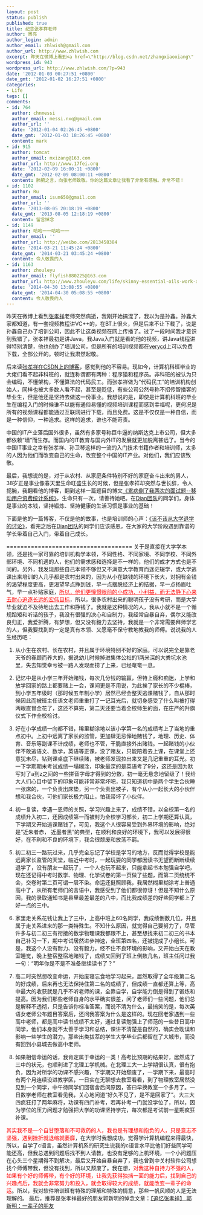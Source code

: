 ```yaml
---
layout: post
status: publish
published: true
title: 纪念张孝祥老师
author: 周亮
author_login: admin
author_email: zhlwish@gmail.com
author_url: http://www.zhlwish.com
excerpt: 昨天在微博上看到<a href=\"http://blog.csdn.net/zhangxiaoxiang\" target=\"_blank\">张孝祥</a>老师突然病逝，我刚开始搞混了，我以为是孙鑫。孙鑫大家都知道，有一套视频教程讲VC++的，在BT上很火，但是后来不让下载了，说是孙鑫自己办了培训公司，因此不让这类视频在网上传播了。过了一段时间我才意识到我错了，张孝祥最初是讲Java，我Java入门就是看的他的视频，讲Java线程讲得特别清楚，他也创办了培训公司，但是所有的培训视频都在<a href=\"http://www.verycd.com/topics/239368/\" target=\"_blank\">verycd</a>上可以免费下载，全部公开的。顿时让我肃然起敬。后来读<a href=\"http://blog.csdn.net/zhangxiaoxiang\" target=\"_blank\">张孝祥在CSDN上的博客</a>，感觉到他的不容易。现如今，计算机科班毕业的大佬们看不起非科班的，就连称谓都有两种：程序猿和程序员。非科班的被认为只会编码，不懂架构，不懂算法的代码民工。而张孝祥做为“代码民工”的培训机构创始人，同样也被大多数人看不起，甚至是贬低，有些公司公然号称不招传智播客的毕业生，但是他还是坚持去做这一份事业。我想说的是，即使是计算机科班的毕业生在编程入门的时候谁不以能有通俗易懂的视频培训课程而感到幸福呢，更何况是所有的视频课程都能通过互联网进行下载，而且免费。这是不仅仅是一种自信，而是一种信仰，一种追求。这样的追求，谁也不能苛责。
wordpress_id: 943
wordpress_url: http://www.zhlwish.com/?p=943
date: '2012-01-03 00:27:51 +0800'
date_gmt: '2012-01-02 16:27:51 +0800'
categories:
- Life
tags: []
comments:
- id: 764
  author: chnmessi
  author_email: messi.nxq@gmail.com
  author_url: ''
  date: '2012-01-04 02:26:45 +0800'
  date_gmt: '2012-01-03 18:26:45 +0800'
  content: mark
- id: 915
  author: tomcat
  author_email: mxizang@163.com
  author_url: http://www.17fei.org
  date: '2012-02-09 16:00:11 +0800'
  date_gmt: '2012-02-09 08:00:11 +0800'
  content: 肺腑之言，向张老师致敬。你的这篇文章让我看了非常有感触。非常不错！
- id: 1102
  author: Ru
  author_email: isun650@gmail.com
  author_url: ''
  date: '2013-08-05 20:18:19 +0800'
  date_gmt: '2013-08-05 12:18:19 +0800'
  content: 留言悼念
- id: 1149
  author: 哈哈一一哈哈一一
  author_email: ''
  author_url: http://weibo.com/2813458384
  date: '2014-03-21 11:45:24 +0800'
  date_gmt: '2014-03-21 03:45:24 +0800'
  content: 令人敬畏的人
- id: 1163
  author: zhouleyu
  author_email: flyfish880225@163.com
  author_url: http://www.zhouleyu.com/life/skinny-essential-oils-work-again
  date: '2014-04-30 13:08:55 +0800'
  date_gmt: '2014-04-30 05:08:55 +0800'
  content: 令人敬畏的人
---
```

昨天在微博上看到<a href="http://blog.csdn.net/zhangxiaoxiang" target="_blank">张孝祥</a>老师突然病逝，我刚开始搞混了，我以为是孙鑫。孙鑫大家都知道，有一套视频教程讲VC++的，在BT上很火，但是后来不让下载了，说是孙鑫自己办了培训公司，因此不让这类视频在网上传播了。过了一段时间我才意识到我错了，张孝祥最初是讲Java，我Java入门就是看的他的视频，讲Java线程讲得特别清楚，他也创办了培训公司，但是所有的培训视频都在<a href="http://www.verycd.com/topics/239368/" target="_blank">verycd</a>上可以免费下载，全部公开的。顿时让我肃然起敬。

后来读<a href="http://blog.csdn.net/zhangxiaoxiang" target="_blank">张孝祥在CSDN上的博客</a>，感觉到他的不容易。现如今，计算机科班毕业的大佬们看不起非科班的，就连称谓都有两种：程序猿和程序员。非科班的被认为只会编码，不懂架构，不懂算法的代码民工。而张孝祥做为“代码民工”的培训机构创始人，同样也被大多数人看不起，甚至是贬低，有些公司公然号称不招传智播客的毕业生，但是他还是坚持去做这一份事业。我想说的是，即使是计算机科班的毕业生在编程入门的时候谁不以能有通俗易懂的视频培训课程而感到幸福呢，更何况是所有的视频课程都能通过互联网进行下载，而且免费。这是不仅仅是一种自信，而是一种信仰，一种追求。这样的追求，谁也不能苛责。

中国的IT产业落后国外很多，虽然有多家号称巨牛逼的纳斯达克上市公司，但大多都依赖“墙”而生存。而国内的IT教育与国内外IT的发展就更加脱离甚远了。当今的中国IT事业之幸有张孝祥、孙卫琴这样的一流的入门技术书籍作者和培训师，太多的人因为他们而改变自己的生命，改变整个中国的IT产业。对他们，我们应该致敬。

最后，我想说的是，对于从农村、从家庭条件特别不好的家庭奋斗出来的男人，38岁正是事业像春天里生命旺盛生长的时候，但是张孝祥却突然与世长辞，令人扼腕，我翻看他的博客，翻到这样一篇题目的博文<a href="http://blog.csdn.net/zhangxiaoxiang/article/details/6304117" target="_blank">《累病倒了我两次的面试题--移动用户资费统计系统》</a>，生命只有一次，请善待她吧。在<a href="http://weibo.com/diangroup" target="_blank">Dian团队</a>的同学们，身体是事业的本钱，坚持锻炼、坚持健康的生活习惯是事业的基础！

下面是他的一篇博客，不仅是他的故事，也是培训师的心声：<a href="http://blog.csdn.net/z hangxiaoxiang/article/details/7016241" target="_blank">《该不该从大学退学的讨论》</a>，看完之后在<a href="http://weibo.com/diangroup" target="_blank">Dian团队</a>的同学们应该感恩，在大家的大学阶段遇到靠谱的学长带着自己入门，带着自己成长。

====================================
关于是直接在大学学本领，还是找一家可靠的培训机构学本领，不同性格、不同家境、不同学校、不同外部环境、不同机遇的人，他们的需求感和选择是不一样的，他们的成才方式也是不同的。另外，我发现那些自己本领不够但又不满意大学教育而迷茫辍学，或大学逃课出来培训的人几乎都是农村出来的，因为从小在缺钱的环境下长大，对拥有金钱的渴望程度更高，更渴望早点挣到钱，早一点摆脱经济上的拮据，早一点扬眉吐气，早一点补贴家庭，<span style="text-decoration: underline;"><span style="color: #ff0000; text-decoration: underline;">所以，他们更憧憬眼前的小成功、小利益，而无法静下心来去耐心追逐长远的宏伟目标</span></span>，所以，很多农村出来的聪明孩子没有考研，而是大学毕业就迫不及待地出去工作和挣钱了。我就是这种情况的人，我从小就不是一个循规蹈矩和听话的孩子，我没有很强的决心和自制力，我经常自暴自弃，偶尔又能改良归正，我爱折腾，有梦想，但又没有毅力去坚持，我就是一个非常需要拜师学艺的人，但我要找到的一定是真有本领、又愿毫不保守教地教我的师傅。说说我的人生经历吧：

1. 从小生在农村、长在农村，并且属于环境特别不好的家庭。可以说完全是靠老天爷的眷顾而养大的，据说幼儿时候掉进集体公社的1两米深的大粪坑水池里，失去知觉幸亏被一路人发现而捞了上来，已经奄奄一息。

2. 记忆中是从小学三年开始赌钱，每次几分钱的输赢，但特上瘾和痴迷，上学和放学回家的路上都要赌上一会，课间更是不用说，为此挨了家长的不少棍棒，到小学五年级时（那时候五年制小学）居然已经会整天逃课赌钱了，自从那时候因此而被班主任语文老师重重打了一记耳光后，就切身感受了什么叫被打得两眼直冒金花了，这还不算完，第二天还要当着全校师生的面，在庄严的升旗仪式下作全校检讨。

3. 好在小学成绩一向都不错，稀里糊涂地以该小学第一名的成绩考上了当地的重点初中。上初中远离了家长的监管，更加肆无忌惮地赌钱了，地理、历史、体育、音乐等副课不计成绩，老师也不管，干脆直接外出赌钱。一起赌钱的小伙伴不敢逃语文、数学，英语等正课，没了赌友，只能陪着去上课，在课堂上还意犹未尽，钻到课桌底下继续赌，被老师发现拉出来又是几记重重的耳光。初一下学期期末考试成绩一塌糊涂，印象最深的是英语考了9分，这还是因为默写对了a到z之间的一些拼音字母才得到的分数，初一毫无悬念地留级了！我给大人们心目中留下的印象可能非常非常坏吧，我只知道初中是两个学生合伙睡一张床的，一个负责出床垫，另一个负责出被子，有个从小一起长大的小伙伴想和我合伙，可他们家长极力阻止，怕我带坏了小伙伴。

4. 初一复读，幸遇一恩师的关照，学习兴趣上来了，成绩不错，以全校第一名的成绩升入初二，还因成绩第一而被封为全校学习部长，初二上学期还算认真，下学期又开始逃课赌钱了，可见，我这个人很容易受到外界环境的影响，绝对是“近朱者赤， 近墨者黑”的典型，在顺利和良好的环境下，我可以发展得很好，在不利和不良的环境下，我会很颓废和放荡不羁。

5. 初二初三一路玩过来，几乎完全忘记了学校是学习的地方，反而觉得学校是能远离家长监管的天堂，临近中考时，一起玩耍的同学都因读书无望而断断续续退学了，没有朋友一起玩了，一个人也玩不起来，只能拿起书本勉强自学吧，现在还记得中考时数学、物理、化学试卷的第一页做了些题，而第二页统统不会，交卷时第二页可谓一层不染。命运还挺照顾我，我居然糊里糊涂考上普通高中了，从所有老师们的言语中，我感受到了他们都很惊讶！但是不知什么原因，我的录取通知书是县里最差最差的八中，而比我成绩差的好些同学都上了好一点的三中。

6. 家里走关系花钱让我上了三中，上高中班上60名同学，我成绩倒数几位，并且属于走关系进来的那一类特殊生。不知什么原因，就觉得自己要努力了，尽管许多与初二初三有衔接的数学物理课我都跟不上，甚至想找来初二初三的书本自己补习一下，期中考试居然进步神速，全班第四名，还被提成了小组长。可是，我这个人没有耐力、没有毅力，经不住不良环境的影响，又开始白天在教室睡觉，晚上整宿整宿地赌钱了，成绩又回到了班上倒数几名，班主任问过我一句：“明年你是不是不准备继续读书了？”

7. 高二时突然想改变命运，开始废寝忘食地学习起来，居然取得了全年级第二名的好成绩，后来再也无法保持住第二名的成绩了，但成绩一直都还算上等，高中最大的收获就是几乎不听老师的课，全靠自学，自学能力倒是得到了锻炼和提高。因为我们那些老师自身的水平确实很差，问了老师们一些问题，他们总是解释不透彻，只是告诉你标准答案，而说不清为什么，最搞笑的是，每次英语女老师公布题目答案后，还问我答案为什么是这样的。现在回老家遇到一些高中老师，都是高中读书成绩不太好，通过复读勉强上了师范的一些昔日高中同学，他们本身就不太善于学习和总结，课讲不清楚是自然的，确实会耽误和影响一些学生的潜力。那些出类拔萃的学生大学毕业后都留在了大城市，而没有回到小县城去做高中老师。

8. 如果相信命运的话，我肯定属于幸运的一类！高考比预期的结果好，居然成了三中的状元，也顺利进了北理工学机械。在北理工大一上学期很认真，很有抱负，因为对所学的功课不感兴趣，下学期又开始颓废了，一学期下来，最高时有两个月连续没进教学区，一日实在无聊想去教室看看，到了物理教室居然没见到一个同学，中午待同学们回宿舍后问原因，答曰早换教室一个多月了。一日数学老师在教室看见我，关心地问道“好久不见了，是不是回家了”。大三大四疯狂打了两年麻将，功课有四门补考，若再补考一门就没学位了，所以，因为学位的压力问题才勉强把大学的功课坚持学完，每次都是考试前一星期疯狂补课。

<span style="color: #ff0000;">其实我不是一个自甘堕落和不可救药的人，我也是有理想和抱负的人，只是意志不坚强，遇到挫折就退缩就萎靡</span>，在大学时我想成功，觉得学计算机编程来得最快，所以，自学了c语言，虽然计算机系的研究生说我的c语言水平比他们好些同学可能还高，但我总遇到问题后找不到人请教，也没有足够的上机环境，一个小问题压在心头三个星期得不到解决，最后又开始自暴自弃了，我也曾到中关村软件公司想找个师傅带我，但没有找到，所以又颓废了。我在想，<span style="color: #ff0000;">对我这种自持力不强的人，如果有个好的师傅带，有个好的环境，让我先获得独挡一面的能力后，找到自己的兴趣点后，我就会非常努力和投入，就会取得较大的成绩，就能改变一辈子的命运</span>。所以，我对软件培训班有特殊的理解和特殊的情意，那些一帆风顺的人是无法理解的。
最后，推荐是张孝祥最好的朋友郭新明的悼念文章：<a href="http://news.csdn.net/a/20120104/310084.html" target="_blank">【追忆张孝祥】 郭新明：一辈子的朋友</a>
